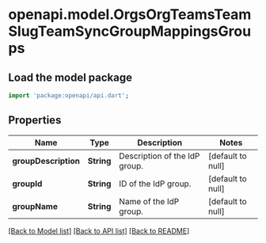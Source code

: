 # openapi.model.OrgsOrgTeamsTeamSlugTeamSyncGroupMappingsGroups

## Load the model package
```dart
import 'package:openapi/api.dart';
```

## Properties
Name | Type | Description | Notes
------------ | ------------- | ------------- | -------------
**groupDescription** | **String** | Description of the IdP group. | [default to null]
**groupId** | **String** | ID of the IdP group. | [default to null]
**groupName** | **String** | Name of the IdP group. | [default to null]

[[Back to Model list]](../README.md#documentation-for-models) [[Back to API list]](../README.md#documentation-for-api-endpoints) [[Back to README]](../README.md)


